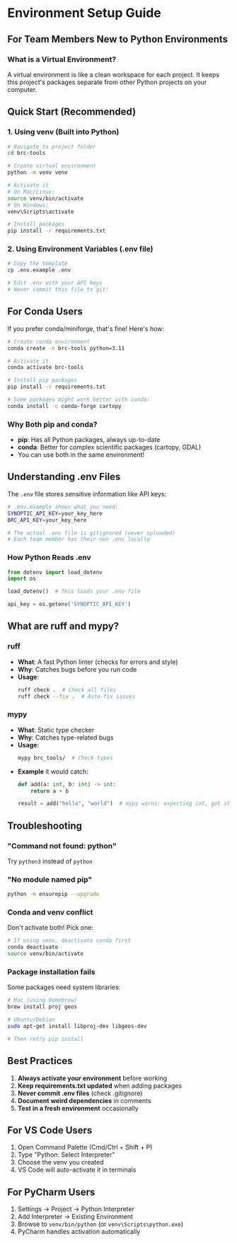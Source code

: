 # Environment Setup Guide

## For Team Members New to Python Environments

### What is a Virtual Environment?
A virtual environment is like a clean workspace for each project. It keeps this project's packages separate from other Python projects on your computer.

## Quick Start (Recommended)

### 1. Using venv (Built into Python)
```bash
# Navigate to project folder
cd brc-tools

# Create virtual environment
python -m venv venv

# Activate it
# On Mac/Linux:
source venv/bin/activate
# On Windows:
venv\Scripts\activate

# Install packages
pip install -r requirements.txt
```

### 2. Using Environment Variables (.env file)
```bash
# Copy the template
cp .env.example .env

# Edit .env with your API keys
# Never commit this file to git!
```

## For Conda Users

If you prefer conda/miniforge, that's fine! Here's how:

```bash
# Create conda environment
conda create -n brc-tools python=3.11

# Activate it
conda activate brc-tools

# Install pip packages
pip install -r requirements.txt

# Some packages might work better with conda:
conda install -c conda-forge cartopy
```

### Why Both pip and conda?
- **pip**: Has all Python packages, always up-to-date
- **conda**: Better for complex scientific packages (cartopy, GDAL)
- You can use both in the same environment!

## Understanding .env Files

The `.env` file stores sensitive information like API keys:

```bash
# .env.example shows what you need:
SYNOPTIC_API_KEY=your_key_here
BRC_API_KEY=your_key_here

# The actual .env file is gitignored (never uploaded)
# Each team member has their own .env locally
```

### How Python Reads .env
```python
from dotenv import load_dotenv
import os

load_dotenv()  # This loads your .env file

api_key = os.getenv('SYNOPTIC_API_KEY')
```

## What are ruff and mypy?

### ruff
- **What**: A fast Python linter (checks for errors and style)
- **Why**: Catches bugs before you run code
- **Usage**: 
  ```bash
  ruff check .  # Check all files
  ruff check --fix .  # Auto-fix issues
  ```

### mypy
- **What**: Static type checker
- **Why**: Catches type-related bugs
- **Usage**:
  ```bash
  mypy brc_tools/  # Check types
  ```
- **Example** it would catch:
  ```python
  def add(a: int, b: int) -> int:
      return a + b
  
  result = add("hello", "world")  # mypy warns: expecting int, got str
  ```

## Troubleshooting

### "Command not found: python"
Try `python3` instead of `python`

### "No module named pip"
```bash
python -m ensurepip --upgrade
```

### Conda and venv conflict
Don't activate both! Pick one:
```bash
# If using venv, deactivate conda first
conda deactivate
source venv/bin/activate
```

### Package installation fails
Some packages need system libraries:
```bash
# Mac (using Homebrew)
brew install proj geos

# Ubuntu/Debian
sudo apt-get install libproj-dev libgeos-dev

# Then retry pip install
```

## Best Practices

1. **Always activate your environment** before working
2. **Keep requirements.txt updated** when adding packages
3. **Never commit .env files** (check .gitignore)
4. **Document weird dependencies** in comments
5. **Test in a fresh environment** occasionally

## For VS Code Users

1. Open Command Palette (Cmd/Ctrl + Shift + P)
2. Type "Python: Select Interpreter"
3. Choose the venv you created
4. VS Code will auto-activate it in terminals

## For PyCharm Users

1. Settings → Project → Python Interpreter
2. Add Interpreter → Existing Environment
3. Browse to `venv/bin/python` (or `venv\Scripts\python.exe`)
4. PyCharm handles activation automatically